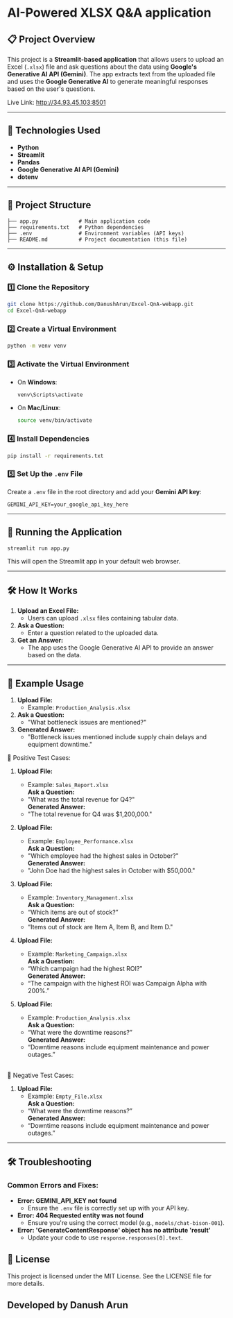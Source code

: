 # AI-Powered XLSX Q&A application

## 📋 Project Overview
This project is a **Streamlit-based application** that allows users to upload an Excel (`.xlsx`) file and ask questions about the data using **Google's Generative AI API (Gemini)**. The app extracts text from the uploaded file and uses the **Google Generative AI** to generate meaningful responses based on the user's questions.

Live Link: http://34.93.45.103:8501

---

## 🧰 Technologies Used
- **Python**
- **Streamlit**
- **Pandas**
- **Google Generative AI API (Gemini)**
- **dotenv**

---

## 📂 Project Structure
```
├── app.py             # Main application code
├── requirements.txt   # Python dependencies
├── .env               # Environment variables (API keys)
├── README.md          # Project documentation (this file)
```

---

## ⚙️ Installation & Setup
### 1️⃣ **Clone the Repository**
```bash
git clone https://github.com/DanushArun/Excel-QnA-webapp.git
cd Excel-QnA-webapp
```

### 2️⃣ **Create a Virtual Environment**
```bash
python -m venv venv
```

### 3️⃣ **Activate the Virtual Environment**
- On **Windows**:
  ```bash
  venv\Scripts\activate
  ```
- On **Mac/Linux**:
  ```bash
  source venv/bin/activate
  ```

### 4️⃣ **Install Dependencies**
```bash
pip install -r requirements.txt
```

### 5️⃣ **Set Up the `.env` File**
Create a `.env` file in the root directory and add your **Gemini API key**:
```
GEMINI_API_KEY=your_google_api_key_here
```

---

## 🚀 Running the Application
```bash
streamlit run app.py
```
This will open the Streamlit app in your default web browser.

---

## 🛠 How It Works
1. **Upload an Excel File:**
   - Users can upload `.xlsx` files containing tabular data.
2. **Ask a Question:**
   - Enter a question related to the uploaded data.
3. **Get an Answer:**
   - The app uses the Google Generative AI API to provide an answer based on the data.

---

## 🧪 Example Usage
1. **Upload File:**
   - Example: `Production_Analysis.xlsx`
2. **Ask a Question:**
   - "What bottleneck issues are mentioned?"
3. **Generated Answer:**
   - "Bottleneck issues mentioned include supply chain delays and equipment downtime."

🧪 Positive Test Cases: <br />
1. **Upload File:** <br />
   - Example: `Sales_Report.xlsx` <br />
   **Ask a Question:** <br />
   - "What was the total revenue for Q4?" <br />
   **Generated Answer:** <br />
   - "The total revenue for Q4 was $1,200,000." <br />
   
2. **Upload File:** <br />
   - Example: `Employee_Performance.xlsx` <br />
   **Ask a Question:** <br />
   - "Which employee had the highest sales in October?" <br />
   **Generated Answer:** <br />
   - "John Doe had the highest sales in October with $50,000." <br />
3. **Upload File:** <br />
   - Example: `Inventory_Management.xlsx` <br />
   **Ask a Question:** <br />
   - 	“Which items are out of stock?” <br />
   **Generated Answer:** <br />
   - “Items out of stock are Item A, Item B, and Item D." <br />
4. **Upload File:** <br />
   - Example: `Marketing_Campaign.xlsx` <br />
   **Ask a Question:** <br />
   - 	“Which campaign had the highest ROI?” <br />
   **Generated Answer:** <br />
   - “The campaign with the highest ROI was Campaign Alpha with 200%.” <br />
5. **Upload File:** <br />
   - Example: `Production_Analysis.xlsx` <br />
   **Ask a Question:** <br />
   - 	“What were the downtime reasons?” <br />
   **Generated Answer:** <br />
   - “Downtime reasons include equipment maintenance and power outages.” <br />  <br />
  
🧪 Negative Test Cases:  <br /> 
1. **Upload File:** <br />
   - Example: `Empty_File.xlsx` <br />
   **Ask a Question:** <br />
   - 	“What were the downtime reasons?” <br />
   **Generated Answer:** <br />
   - “Downtime reasons include equipment maintenance and power outages.” <br />
---

## 🛠 Troubleshooting
### Common Errors and Fixes:
- **Error: GEMINI_API_KEY not found**
  - Ensure the `.env` file is correctly set up with your API key.
- **Error: 404 Requested entity was not found**
  - Ensure you're using the correct model (e.g., `models/chat-bison-001`).
- **Error: 'GenerateContentResponse' object has no attribute 'result'**
  - Update your code to use `response.responses[0].text`.

## 📜 License
This project is licensed under the MIT License. See the LICENSE file for more details.

## Developed by Danush Arun
